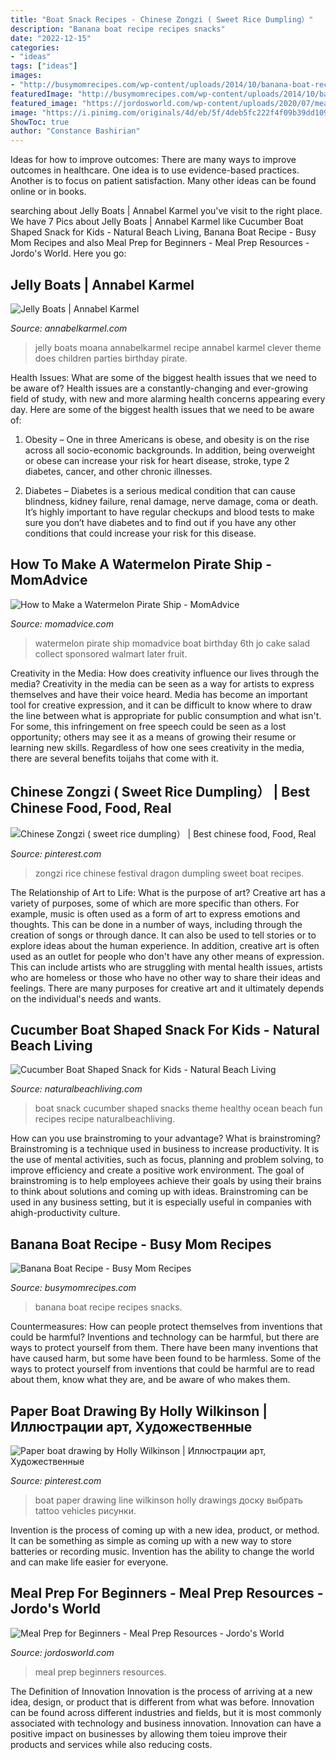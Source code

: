 ```yaml
---
title: "Boat Snack Recipes - Chinese Zongzi ( Sweet Rice Dumpling）"
description: "Banana boat recipe recipes snacks"
date: "2022-12-15"
categories:
- "ideas"
tags: ["ideas"]
images:
- "http://busymomrecipes.com/wp-content/uploads/2014/10/banana-boat-recipe.jpg"
featuredImage: "http://busymomrecipes.com/wp-content/uploads/2014/10/banana-boat-recipe.jpg"
featured_image: "https://jordosworld.com/wp-content/uploads/2020/07/meal-prep-for-beginners-4-683x1024.jpg"
image: "https://i.pinimg.com/originals/4d/eb/5f/4deb5fc222f4f09b39dd109fa726e0e9.jpg"
ShowToc: true
author: "Constance Bashirian"
---
```



Ideas for how to improve outcomes:
There are many ways to improve outcomes in healthcare. One idea is to use evidence-based practices. Another is to focus on patient satisfaction. Many other ideas can be found online or in books.

	

		
searching about Jelly Boats | Annabel Karmel you've visit to the right place. We have 7 Pics about Jelly Boats | Annabel Karmel like Cucumber Boat Shaped Snack for Kids - Natural Beach Living, Banana Boat Recipe - Busy Mom Recipes and also Meal Prep for Beginners - Meal Prep Resources - Jordo&#039;s World. Here you go:
		
    
## Jelly Boats | Annabel Karmel

<img loading=lazy src="http://www.annabelkarmel.com/wp-content/uploads/2007/08/JellyBoats-3.jpg" onerror="this.onerror=null;this.src='https://tse1.mm.bing.net/th?id=OIP.lx4rgWeF1hR1IKlHBNCW6wHaFj&amp;pid=15.1';" alt="Jelly Boats | Annabel Karmel">

_Source: annabelkarmel.com_

>jelly boats moana annabelkarmel recipe annabel karmel clever theme does children parties birthday pirate. 

	

Health Issues: What are some of the biggest health issues that we need to be aware of?
Health issues are a constantly-changing and ever-growing field of study, with new and more alarming health concerns appearing every day. Here are some of the biggest health issues that we need to be aware of:
1. Obesity – One in three Americans is obese, and obesity is on the rise across all socio-economic backgrounds. In addition, being overweight or obese can increase your risk for heart disease, stroke, type 2 diabetes, cancer, and other chronic illnesses.

2. Diabetes – Diabetes is a serious medical condition that can cause blindness, kidney failure, renal damage, nerve damage, coma or death. It’s highly important to have regular checkups and blood tests to make sure you don’t have diabetes and to find out if you have any other conditions that could increase your risk for this disease.


    
## How To Make A Watermelon Pirate Ship - MomAdvice

<img loading=lazy src="http://momadvice.com/blog/wp-content/uploads/2014/12/watermelon-boat-tutorial-header.jpg?preset=default" onerror="this.onerror=null;this.src='https://tse1.mm.bing.net/th?id=OIP.OjJAv-dBH5CfcwlVovzRfwHaLG&amp;pid=15.1';" alt="How to Make a Watermelon Pirate Ship - MomAdvice">

_Source: momadvice.com_

>watermelon pirate ship momadvice boat birthday 6th jo cake salad collect sponsored walmart later fruit. 

	

Creativity in the Media: How does creativity influence our lives through the media?
Creativity in the media can be seen as a way for artists to express themselves and have their voice heard. Media has become an important tool for creative expression, and it can be difficult to know where to draw the line between what is appropriate for public consumption and what isn't. For some, this infringement on free speech could be seen as a lost opportunity; others may see it as a means of growing their resume or learning new skills. Regardless of how one sees creativity in the media, there are several benefits toijahs that come with it.

    
## Chinese Zongzi ( Sweet Rice Dumpling） | Best Chinese Food, Food, Real

<img loading=lazy src="https://i.pinimg.com/originals/d4/6c/97/d46c9759aeb641d9d2ad190ec6fa4909.jpg" onerror="this.onerror=null;this.src='https://tse2.mm.bing.net/th?id=OIP.nuVSi7DcFnrCroxvTpp2oAHaE8&amp;pid=15.1';" alt="Chinese Zongzi ( sweet rice dumpling） | Best chinese food, Food, Real">

_Source: pinterest.com_

>zongzi rice chinese festival dragon dumpling sweet boat recipes. 

	

The Relationship of Art to Life: What is the purpose of art?
Creative art has a variety of purposes, some of which are more specific than others. For example, music is often used as a form of art to express emotions and thoughts. This can be done in a number of ways, including through the creation of songs or through dance. It can also be used to tell stories or to explore ideas about the human experience. In addition, creative art is often used as an outlet for people who don't have any other means of expression. This can include artists who are struggling with mental health issues, artists who are homeless or those who have no other way to share their ideas and feelings. There are many purposes for creative art and it ultimately depends on the individual's needs and wants.

    
## Cucumber Boat Shaped Snack For Kids - Natural Beach Living

<img loading=lazy src="https://www.naturalbeachliving.com/wp-content/uploads/2017/06/Cucumber-Boat-Shaped-Snack-11.jpg" onerror="this.onerror=null;this.src='https://tse1.mm.bing.net/th?id=OIP.uUuvzs7SjlH0Y1TXyJPMywHaFD&amp;pid=15.1';" alt="Cucumber Boat Shaped Snack for Kids - Natural Beach Living">

_Source: naturalbeachliving.com_

>boat snack cucumber shaped snacks theme healthy ocean beach fun recipes recipe naturalbeachliving. 

	

How can you use brainstroming to your advantage?
What is brainstroming? Brainstroming is a technique used in business to increase productivity. It is the use of mental activities, such as focus, planning and problem solving, to improve efficiency and create a positive work environment. The goal of brainstroming is to help employees achieve their goals by using their brains to think about solutions and coming up with ideas. Brainstroming can be used in any business setting, but it is especially useful in companies with ahigh-productivity culture.

    
## Banana Boat Recipe - Busy Mom Recipes

<img loading=lazy src="http://busymomrecipes.com/wp-content/uploads/2014/10/banana-boat-recipe.jpg" onerror="this.onerror=null;this.src='https://tse1.mm.bing.net/th?id=OIP.ubXG7rd74SJHZsC-JHjGbQHaFj&amp;pid=15.1';" alt="Banana Boat Recipe - Busy Mom Recipes">

_Source: busymomrecipes.com_

>banana boat recipe recipes snacks. 

	

Countermeasures: How can people protect themselves from inventions that could be harmful?
Inventions and technology can be harmful, but there are ways to protect yourself from them. There have been many inventions that have caused harm, but some have been found to be harmless. Some of the ways to protect yourself from inventions that could be harmful are to read about them, know what they are, and be aware of who makes them.

    
## Paper Boat Drawing By Holly Wilkinson | Иллюстрации арт, Художественные

<img loading=lazy src="https://i.pinimg.com/originals/4d/eb/5f/4deb5fc222f4f09b39dd109fa726e0e9.jpg" onerror="this.onerror=null;this.src='https://tse4.mm.bing.net/th?id=OIP.JlL47-OamCp5oFxKot6u6AHaJQ&amp;pid=15.1';" alt="Paper boat drawing by Holly Wilkinson | Иллюстрации арт, Художественные">

_Source: pinterest.com_

>boat paper drawing line wilkinson holly drawings доску выбрать tattoo vehicles рисунки. 

	

Invention is the process of coming up with a new idea, product, or method. It can be something as simple as coming up with a new way to store batteries or recording music. Invention has the ability to change the world and can make life easier for everyone.

    
## Meal Prep For Beginners - Meal Prep Resources - Jordo&#039;s World

<img loading=lazy src="https://jordosworld.com/wp-content/uploads/2020/07/meal-prep-for-beginners-4-683x1024.jpg" onerror="this.onerror=null;this.src='https://tse3.mm.bing.net/th?id=OIP.3BVqPqcDKVCcbR6UOKUDCQHaLG&amp;pid=15.1';" alt="Meal Prep for Beginners - Meal Prep Resources - Jordo&#039;s World">

_Source: jordosworld.com_

>meal prep beginners resources. 

	

The Definition of Innovation
Innovation is the process of arriving at a new idea, design, or product that is different from what was before. Innovation can be found across different industries and fields, but it is most commonly associated with technology and business innovation. Innovation can have a positive impact on businesses by allowing them toieu improve their products and services while also reducing costs.

